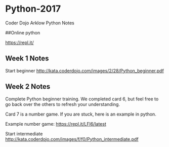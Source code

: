 # Python-2017

Coder Dojo Arklow Python Notes

##Online python

https://repl.it/

## Week 1 Notes

Start beginner
http://kata.coderdojo.com/images/2/28/Python_beginner.pdf

## Week 2 Notes

Complete Python beginner training.  We completed card 6, but feel free to go back over the others to refresh your understanding.

Card 7 is a number game.  If you are stuck, here is an example in python.

Example number game: https://repl.it/LFl6/latest

Start intermediate
http://kata.coderdojo.com/images/f/f0/Python_intermediate.pdf
